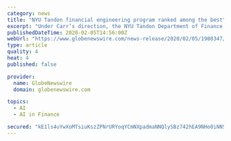```yaml
---
category: news
title: "NYU Tandon financial engineering program ranked among the best"
excerpt: "Under Carr’s direction, the NYU Tandon Department of Finance and Risk Engineering has been particularly responsive to global demand by financial institutions and insurance firms for machine learning expertise ... and entrepreneurship and dedicated to furthering technology in service to society. In addition to its main location in Brooklyn ..."
publishedDateTime: 2020-02-05T14:56:00Z
webUrl: "https://www.globenewswire.com/news-release/2020/02/05/1980347/0/en/NYU-Tandon-financial-engineering-program-ranked-among-the-best.html"
type: article
quality: 4
heat: 4
published: false

provider:
  name: GlobeNewswire
  domain: globenewswire.com

topics:
  - AI
  - AI in Finance

secured: "kE1ls4uYwXoMTsiuKszZPNrURYoqYCmNXpadmaNNQlySBz742hEA9NHo0iNNS+o1Xafkl2HqkMA6LmlHnwwZbLSWy2lkYp2mnJ8tFnwtOkmcbnSkMdOjA+1cYHrLrnrht6fa0dohfgcdZZh7cwBv4XzjsfinLt6YwBS6TCrG/LlOppphrCvUcxYe1aXBly28+h8iFo4i34mKgj9KRRfqpJ/TsSMtOrroQ286tqZusiluBqKhcar2csSsv70aDhJnOAVpq0UEdqbggyy5dLQSQfrHwpRNX9HK9xWMAslJIO3DeqvLxcMAoVpwP32Hnw1o;fWJWHvpIl6C1YCyEr0RjHQ=="
---
```


